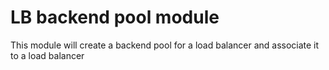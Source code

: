 # LB backend pool module

This module will create a backend pool for a load balancer and associate it to a load balancer


